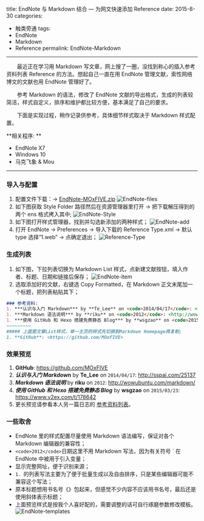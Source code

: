 title: EndNote 与 Markdown 结合 — 为网文快速添加 Reference
date: 2015-8-30
categories:
- 触类旁通
tags:
- EndNote
- Markdown
- Reference
permalink: EndNote-Markdown

---

　　最近正在学习用 Markdown 写文章，网上搜了一圈，没找到称心的插入参考资料列表 Reference 的方法。想起自己一直在用 EndNote 管理文献，索性网络博文的文献也用 EndNote 管理好了。

　　参考 Markdown 的语法，修改了 EndNote 文献的导出格式，生成的列表较简洁，样式自定义，排序和维护都比较方便，基本满足了自己的要求。

　　下面是实现过程，稍作记录供参考，具体细节样式取决于 Markdown 样式配置。
<!-- more -->

**相关程序: **

 - EndNote X7 
 - Windows 10
 - 马克飞象 & Mou
 
 ---

### 导入与配置
 1. 配置文件下载：→ [EndNote-MOxFIVE.zip](/resources/EndNote-MOxFIVE.zip)
 ![EndNote-files](/resources/EndNote-files.jpg)
 1. 如下图获取 Style Folder 路径然后在资源管理器里打开 → 把下载解压得到的两个 ens 格式拷入其中;
 ![EndNote-Style](/resources/EndNote-Style.gif)
 1. 如下图打开样式管理器，找到并勾选新添加的两种样式；
 ![EndNote-add](/resources/EndNote-add.gif)
 1. 打开 EndNote → Preferences → 导入下载的 Reference Type.xml → 默认 type 选择“1.web” → 点确定退出；
 ![Reference-Type](/resources/Reference-Type.gif) 

### 生成列表
 1. 如下图，下拉列表切换为 Markdown List 样式，点新建文献按钮，填入作者、标题、日期和链接后保存；
 ![EndNote-item](/resources/EndNote-item.jpg)
 1. 选取添加好的文献，右键选 Copy Formatted，在 Markdown 正文末尾加一个标题，把列表粘贴其下；
 
 ``` markdown
### 参考资料:
1. ***认识与入门 Markdown*** by **Te_Lee** on <code>2014/04/17</code>: <http://sspai.com/25137> 
1. ***Markdown 语法说明*** by **riku** on <code>2012</code>: <http://wowubuntu.com/markdown/> 
1. ***使用 GitHub 和 Hexo 搭建免费静态 Blog*** by **wsgzao** on <code>2015/03/23</code>: <https://www.v2ex.com/t/178642> 
~~~~~~~~~
##### 上面是文章List样式，单一主页的样式先切换到Markdown Homepage再复制; 
1. **GitHub**: <https://github.com/MOxFIVE>
```
 
### 效果预览

1. **GitHub**: <https://github.com/MOxFIVE> 
1. ***认识与入门 Markdown*** by **Te_Lee** on <code>2014/04/17</code>: <http://sspai.com/25137> 
1. ***Markdown 语法说明*** by **riku** on <code>2012</code>: <http://wowubuntu.com/markdown/> 
1. ***使用 GitHub 和 Hexo 搭建免费静态 Blog*** by **wsgzao** on <code>2015/03/23</code>: <https://www.v2ex.com/t/178642> 
1. 更长预览请参看本人另一篇日志的 [参考资料列表](/2015/08/20/blog-building/#参考资料:)。

### 一些取舍
- EndNote 里的样式配置尽量使用 Markdown 语法编写，保证对各个 Markdown 编辑器的兼容性；
- `<code>2012</code>`日期这里不用 Markdown 写法，因为有关符号 ` 在 EndNote 中被用于引入变量；  
- 显示完整网址，便于识别来源；
- `1. `的列表写法主要为了便于批量生成以及自由排序，只是某些编辑器可能不兼容这个写法；
- 原本标题想用书名号《》包起来，但感觉不少内容不应该用书名号，最后还是使用斜体表示标题；
- 上面预览样式是按我个人喜好配的，需要调整的话可自行琢磨参数修改模板。
![EndNote-templates](/resources/EndNote-templates.gif)


	
	


